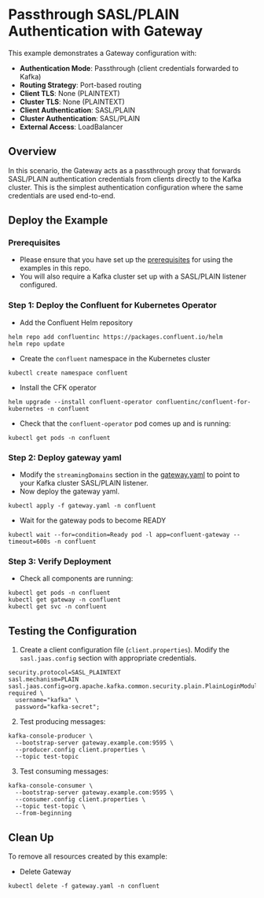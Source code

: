 # Passthrough SASL/PLAIN Authentication with Gateway

This example demonstrates a Gateway configuration with:
- **Authentication Mode**: Passthrough (client credentials forwarded to Kafka)
- **Routing Strategy**: Port-based routing
- **Client TLS**: None (PLAINTEXT)
- **Cluster TLS**: None (PLAINTEXT) 
- **Client Authentication**: SASL/PLAIN
- **Cluster Authentication**: SASL/PLAIN
- **External Access**: LoadBalancer

## Overview

In this scenario, the Gateway acts as a passthrough proxy that forwards SASL/PLAIN authentication credentials from clients directly to the Kafka cluster. This is the simplest authentication configuration where the same credentials are used end-to-end.

## Deploy the Example

### Prerequisites

- Please ensure that you have set up the [prerequisites](https://github.com/confluentinc/confluent-kubernetes-examples/blob/master/README.md#prerequisites) for using the examples in this repo.
- You will also require a Kafka cluster set up with a SASL/PLAIN listener configured.

### Step 1: Deploy the Confluent for Kubernetes Operator

- Add the Confluent Helm repository
```
helm repo add confluentinc https://packages.confluent.io/helm
helm repo update
```
- Create the `confluent` namespace in the Kubernetes cluster
```
kubectl create namespace confluent
```
- Install the CFK operator
```
helm upgrade --install confluent-operator confluentinc/confluent-for-kubernetes -n confluent
```
- Check that the `confluent-operator` pod comes up and is running:
```
kubectl get pods -n confluent
```

### Step 2: Deploy gateway yaml

- Modify the `streamingDomains` section in the [gateway.yaml](./gateway.yaml) to point to your Kafka cluster SASL/PLAIN listener.
- Now deploy the gateway yaml.
```
kubectl apply -f gateway.yaml -n confluent
```
- Wait for the gateway pods to become READY
```
kubectl wait --for=condition=Ready pod -l app=confluent-gateway --timeout=600s -n confluent
```

### Step 3: Verify Deployment

- Check all components are running:
```
kubectl get pods -n confluent
kubectl get gateway -n confluent
kubectl get svc -n confluent
```

## Testing the Configuration

1. Create a client configuration file (`client.properties`). Modify the `sasl.jaas.config` section with appropriate credentials.
```
security.protocol=SASL_PLAINTEXT
sasl.mechanism=PLAIN
sasl.jaas.config=org.apache.kafka.common.security.plain.PlainLoginModule required \
  username="kafka" \
  password="kafka-secret";
```

2. Test producing messages:
```
kafka-console-producer \
  --bootstrap-server gateway.example.com:9595 \
  --producer.config client.properties \
  --topic test-topic
```

3. Test consuming messages:
```
kafka-console-consumer \
  --bootstrap-server gateway.example.com:9595 \
  --consumer.config client.properties \
  --topic test-topic \
  --from-beginning
```

## Clean Up

To remove all resources created by this example:

- Delete Gateway
```
kubectl delete -f gateway.yaml -n confluent
```